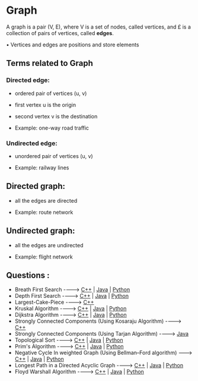 # Graph

A graph is a pair (V, E), where V is a set of nodes, called vertices, and £ is a collection of pairs of vertices, called **edges**.

• Vertices and edges are positions and store elements

## Terms related to Graph

### Directed edge:

- ordered pair of vertices (u, v)

- first vertex u is the origin

- second vertex v is the destination

- Example: one-way road traffic

### Undirected edge:

- unordered pair of vertices (u, v)

- Example: railway lines

## Directed graph:

- all the edges are directed

- Example: route network

## Undirected graph:

- all the edges are undirected

- Example: flight network

## Questions :

- Breath First Search ----> [C++](/Code/C++/BFS.cpp) | [Java]() | [Python]()
- Depth First Search ----> [C++](/Code/C++/DFS.cpp) | [Java]() | [Python]()
- Largest-Cake-Piece ----> [C++](/Code/C++/largest_cake.cpp)
- Kruskal Algorithm ----> [C++](/Code/C++/Kruskal.cpp) | [Java](/Code/Java/Kruskals_Algorithm.java) | [Python](/Code/Python/Kruskal.py)
- Dijkstra Algorithm ----> [C++](/Code/C++/Dijkstra.cpp) | [Java](/Code/Java/Dijkstra.java) | [Python]()
- Strongly Connected Components (Using Kosaraju Algorithm) ----> [C++](/Code/C++/kosaraju_algorithm.cpp)
- Strongly Connected Components (Using Tarjan Algorithm) ----> [Java](/Code/Java/Tarjan_SCC.java)
- Topological Sort ----> [C++](/Code/C++/Topological_sort.cpp) | [Java](/Code/Java/Topological_sort.java) | [Python]()
- Prim's Algorithm ----> [C++]() | [Java](Code/Java/Prims_Algorithm.java) | [Python]()
- Negative Cycle In weighted Graph (Using Bellman–Ford algorithm) ---> [C++](/Code/C++/negative_cycle_in_weighted_graph.cpp) | [Java]() | [Python]()
- Longest Path in a Directed Acyclic Graph ----> [C++](/Code/C++/longest_path_in_directed_acyclic_graph.cpp) | [Java]() | [Python]()
- Floyd Warshall Algorithm ----> [C++](/Code/C++/Floyd_Warshall.cpp) | [Java]() | [Python]()
